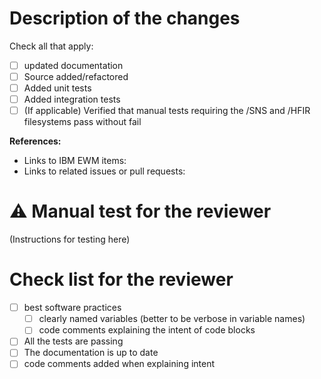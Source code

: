 # Description of the changes


Check all that apply:
- [ ] updated documentation
- [ ] Source added/refactored
- [ ] Added unit tests
- [ ] Added integration tests
- [ ] (If applicable) Verified that manual tests requiring the /SNS and /HFIR filesystems pass without fail

**References:**
- Links to IBM EWM items:
- Links to related issues or pull requests:

# :warning: Manual test for the reviewer
(Instructions for testing here)

# Check list for the reviewer
- [ ] best software practices
    + [ ] clearly named variables (better to be verbose in variable names)
    + [ ] code comments explaining the intent of code blocks
- [ ] All the tests are passing
- [ ] The documentation is up to date
- [ ] code comments added when explaining intent
